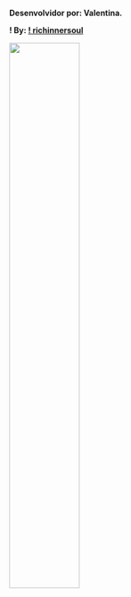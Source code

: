 

 

**Desenvolvidor por: Valentina.**

**! By: [! richinnersoul](https://guns.lol/richinnersoul)**



<a href="#"><img width="50%" src="https://media.discordapp.net/attachments/1395973519170605160/1406417221332373515/4fe88df161b3d80ef3696cfffdc8c42c.jpg?ex=68a2639b&is=68a1121b&hm=b33b87637f671a2bf7c52b8c5956ca26fecfaaddc755b50cd9126d698b315e6c&=&format=webp"/></a>
